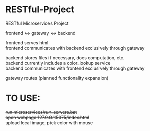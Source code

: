 
# RESTful-Project
RESTful Microservices Project

frontend <-> gateway <-> backend

frontend serves html</br>
frontend communicates with backend exclusively through gateway

backend stores files if necessary, does computation, etc.</br>
backend currently includes a color_lookup service</br>
backend communicates with frontend exclusively through gateway</br>

gateway routes (planned functionality expansion)

# TO USE:
~~run microservices/run_servers.bat</br>
open webpage 127.0.0.1:5075/index.html</br>
upload local image, pick color with mouse</br>~~
